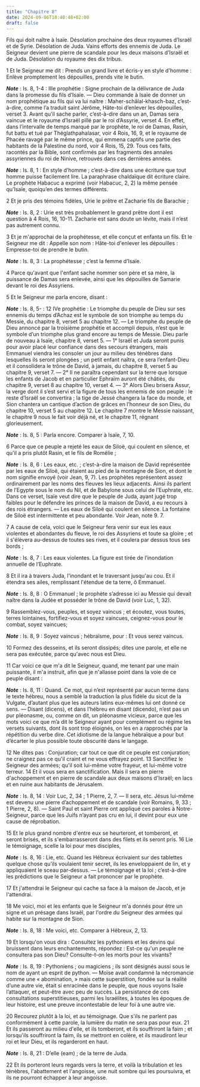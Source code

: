 ```yaml
---
title: "Chapitre 8"
date: 2024-09-06T18:40:48+02:00
draft: false
---
```



Fils qui doit naître à Isaïe.
Désolation prochaine des deux royaumes d’Israël et de Syrie.
Désolation de Juda.
Vains efforts des ennemis de Juda.
Le Seigneur devient une pierre de scandale pour les deux maisons d’Israël et de Juda.
Désolation du royaume des dix tribus.


1 Et le Seigneur me dit : Prends un grand livre et écris-y en style d'homme : Enlève promptement les dépouilles, prends vite le butin.

***Note*** :  Is. 8, 1-4 : IIIe prophétie : Signe prochain de la délivrance de Juda dans la promesse du fils d’Isaïe. ― Dieu commande à Isaïe de donner un nom prophétique au fils qui va lui naître : Maher-schâlal-khasch-baz, c’est-à-dire, comme l’a traduit saint Jérôme, Hâte-toi d’enlever les dépouilles, verset 3. Avant qu’il sache parler, c’est-à-dire dans un an, Damas sera vaincue et le royaume d’Israël pillé par le roi d’Assyrie, verset 4. En effet, dans l’intervalle de temps marqué par le prophète, le roi de Damas, Rasin, fut battu et tué par Théglathpahalasar, voir 4 Rois, 16, 9, et le royaume de Phacée ravagé par le même prince, qui emmena captifs une partie des habitants de la Palestine du nord, voir 4 Rois, 15, 29. Tous ces faits, racontés par la Bible, sont confirmés par les fragments des annales assyriennes du roi de Ninive, retrouvés dans ces dernières années.

***Note*** :  Is. 8, 1 : En style d’homme ; c’est-à-dire dans une écriture que tout homme puisse facilement lire. La paraphrase chaldaïque dit écriture claire. Le prophète Habacuc a exprimé (voir Habacuc, 2, 2) la même pensée qu’Isaïe, quoiqu’en des termes différents.

2 Et je pris des témoins fidèles, Urie le prêtre et Zacharie fils de Barachie ;

***Note*** :  Is. 8, 2 : Urie est très probablement le grand prêtre dont il est question à 4 Rois, 16, 10-11. Zacharie est sans doute un lévite, mais il n’est pas autrement connu.

3 Et je m'approchai de la prophétesse, et elle conçut et enfanta un fils. Et le Seigneur me dit : Appelle son nom : Hâte-toi d'enlever les dépouilles : Empresse-toi de prendre le butin.

***Note*** :  Is. 8, 3 : La prophétesse ; c’est la femme d’Isaïe.

4 Parce qu'avant que l'enfant sache nommer son père et sa mère, la puissance de Damas sera enlevée, ainsi que les dépouilles de Samarie devant le roi des Assyriens.


5 Et le Seigneur me parla encore, disant :

***Note*** :  Is. 8, 5- : 12 IVe prophétie : Le triomphe du peuple de Dieu sur ses ennemis du temps d’Achaz est le symbole de son triomphe au temps du Messie, du chapitre 8, verset 5 au chapitre 12. ― Le triomphe du peuple de Dieu annoncé par la troisième prophétie et accompli depuis, n’est que le symbole d’un triomphe plus grand encore au temps de Messie. Dieu parle de nouveau à Isaïe, chapitre 8, verset 5. ― 1° Israël et Juda seront punis pour avoir placé leur confiance dans des secours étrangers, mais Emmanuel viendra les consoler un jour au milieu des ténèbres dans lesquelles ils seront plongées ; un petit enfant naîtra, ce sera l’enfant-Dieu et il consolidera le trône de David, à jamais, du chapitre 8, verset 5 au chapitre 9, verset 7. ― 2° Il ne paraîtra cependant sur la terre que lorsque les enfants de Jacob et en particulier Ephraïm auront été châtiés, du chapitre 9, verset 8 au chapitre 10, verset 4. ― 3° Alors Dieu brisera Assur, la verge dont il s’est servi et la figure de tous les ennemis de son peuple :
le reste d’Israël se convertira ; la tige de Jessé changera la face du monde, et Sion chantera un cantique d’action de grâces en l’honneur de son Dieu, du chapitre 10, verset 5 au chapitre 12. Le chapitre 7 montre le Messie naissant, le chapitre 9 nous le fait voir déjà né, et le chapitre 11, régnant glorieusement.

***Note*** :  Is. 8, 5 : Parla encore. Comparer à Isaïe, 7, 10.

6 Parce que ce peuple a rejeté les eaux de Siloë, qui coulent en silence, et qu'il a pris plutôt Rasin, et le fils de Romélie ;

***Note*** :  Is. 8, 6 : Les eaux, etc. ; c’est-à-dire la maison de David représentée par les eaux de Siloë, qui étaient au pied de la montagne de Sion, et dont le nom signifie envoyé (voir Jean, 9, 7). Les prophètes représentent assez ordinairement par les noms des fleuves les lieux adjacents. Ainsi ils parlent de l’Egypte sous le nom du Nil, et de Babylone sous celui de l’Euphrate, etc. Dans ce verset, Isaïe veut dire que le peuple de Juda, ayant jugé trop faibles pour le défendre les princes de la maison de David, a eu recours à des rois étrangers. ― Les eaux de Siloë qui coulent en silence. La fontaine de Siloë est intermittente et peu abondante. Voir Jean, note 9. 7.

7 A cause de cela, voici que le Seigneur fera venir sur eux les eaux violentes et abondantes du fleuve, le roi des Assyriens et toute sa gloire ; et il s'élèvera au-dessus de toutes ses rives, et il coulera par dessus tous ses bords ;

***Note*** :  Is. 8, 7 : Les eaux violentes. La figure est tirée de l’inondation annuelle de l’Euphrate.

8 Et il ira à travers Juda, l'inondant et le traversant jusqu'au cou. Et il étendra ses ailes, remplissant l'étendue de ta terre, ô Emmanuel.

***Note*** :  Is. 8, 8 : O Emmanuel ; le prophète s’adresse ici au Messie qui devait naître dans la Judée et posséder le trône de David (voir Luc, 1, 32).


9 Rassemblez-vous, peuples, et soyez vaincus ; et écoutez, vous toutes, terres lointaines, fortifiez-vous et soyez vaincues, ceignez-vous pour le combat, soyez vaincues;

***Note*** :  Is. 8, 9 : Soyez vaincus ; hébraïsme, pour : Et vous serez vaincus.

10 Formez des desseins, et ils seront dissipés; dites une parole, et elle ne sera pas exécutée, parce qu'avec nous est Dieu.


11 Car voici ce que m'a dit le Seigneur, quand, me tenant par une main puissante, il m'a instruit, afin que je n'allasse point dans la voie de ce peuple disant :

***Note*** :  Is. 8, 11 : Quand. Ce mot, qui n’est représenté par aucun terme dans le texte hébreu, nous a semblé la traduction la plus fidèle du sicut de la Vulgate, d’autant plus que les auteurs latins eux-mêmes lui ont donné ce sens. ― Disant (dicens), et dans l’hébreu en disant (dicendo), n’est pas un pur pléonasme, ou, comme on dit, un pléonasme vicieux, parce que les mots voici ce que m’a dit le Seigneur ayant pour complément ou régime les versets suivants, dont ils sont trop éloignés, on les en a rapprochés par la répétition du verbe dire. Cet idiotisme de la langue hébraïque a pour but d’écarter le plus possible toute obscurité dans le langage.

12 Ne dites pas : Conjuration; car tout ce que dit ce peuple est conjuration; ne craignez pas ce qu'il craint et ne vous effrayez point. 13 Sanctifiez le Seigneur des armées; qu'il soit lui-même votre frayeur, et lui-même votre terreur. 14 Et il vous sera en sanctification. Mais il sera en pierre d'achoppement et en pierre de scandale aux deux maisons d'Israël; en lacs et en ruine aux habitants de Jérusalem.

***Note*** :  Is. 8, 14 : Voir Luc, 2, 34 ; 1 Pierre, 2, 7. ― Il sera, etc. Jésus lui-même est devenu une pierre d’achoppement et de scandale (voir Romains, 9, 33 ; 1 Pierre, 2, 8). ― Saint Paul et saint Pierre ont appliqué ces paroles à Notre-Seigneur, parce que les Juifs n’ayant pas cru en lui, il devint pour eux une cause de réprobation.

15 Et le plus grand nombre d'entre eux se heurteront, et tomberont, et seront brisés, et ils s'embarrasseront dans des filets et ils seront pris. 16 Lie le témoignage, scelle la loi pour mes disciples,

***Note*** :  Is. 8, 16 : Lie, etc. Quand les Hébreux écrivaient sur des tablettes quelque chose qu’ils voulaient tenir secret, ils les enveloppaient de lin, et y appliquaient le sceau par-dessus. ― Le témoignage et la loi ; c’est-à-dire les prédictions que le Seigneur a fait prononcer par le prophète.


17 Et j'attendrai le Seigneur qui cache sa face à la maison de Jacob, et je l'attendrai.


18 Me voici, moi et les enfants que le Seigneur m'a donnés pour être un signe et un présage dans Israël, par l'ordre du Seigneur des armées qui habite sur la montagne de Sion.

***Note*** :  Is. 8, 18 : Me voici, etc. Comparer à Hébreux, 2, 13.

19 Et lorsqu'on vous dira : Consultez les pythoniens et les devins qui bruissent dans leurs enchantements, répondez : Est-ce qu'un peuple ne consultera pas son Dieu? Consulte-t-on les morts pour les vivants?

***Note*** :  Is. 8, 19 : Pythoniens ; ou magiciens ; ils sont désignés aussi sous le nom de ayant un esprit de python. ― Moïse avait condamné la nécromancie comme une « abomination, » mais cette superstition, fondée sur la réalité d’une autre vie, était si enracinée dans le peuple, que nous voyons Isaïe l’attaquer, et peut-être avec peu de succès. La persistance de ces consultations superstitieuses, parmi les Israélites, à toutes les époques de leur histoire, est une preuve incontestable de leur foi à une autre vie.

20 Recourez plutôt à la loi, et au témoignage. Que s'ils ne parlent pas conformément à cette parole, la lumière du matin ne sera pas pour eux. 21 Et ils passeront au milieu d'elle, et ils tomberont, et ils souffriront la faim ; et lorsqu'ils souffriront la faim, ils se mettront en colère, et ils maudiront leur roi et leur Dieu, et ils regarderont en haut.

***Note*** :  Is. 8, 21 : D’elle (eam) ; de la terre de Juda.

22 Et ils porteront leurs regards vers la terre, et voilà la tribulation et les ténèbres, l'abattement et l'angoisse, une nuit sombre qui les poursuivra, et ils ne pourront échapper à leur angoisse.


